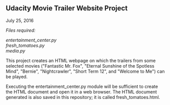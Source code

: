 <h2> Udacity Movie Trailer Website Project </h2>
July 25, 2016

<em> Files required:

entertainment_center.py <br>
fresh_tomatoes.py <br>
media.py </em>

This project creates an HTML webpage on which the trailers from some
selected movies ("Fantastic Mr. Fox", "Eternal Sunshine of the Spotless Mind",
"Bernie", "Nightcrawler", "Short Term 12", and "Welcome to Me") can be played. 

Executing the entertainment_center.py module will be sufficient to create the 
HTML document and open it in a web browser. The HTML document generated is also
saved in this repository; it is called fresh_tomatoes.html. 

